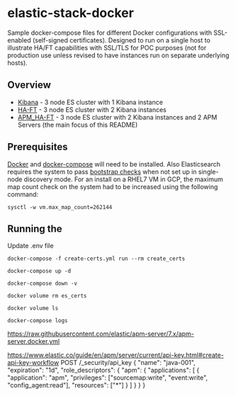 # elastic-stack-docker
Sample docker-compose files for different Docker configurations with SSL-enabled (self-signed certificates).  Designed to run on a single host to illustrate HA/FT capabilities with SSL/TLS for POC purposes (not for production use unless revised to have instances run on separate underlying hosts).

## Overview

* [Kibana](Kibana) - 3 node ES cluster with 1 Kibana instance
* [HA-FT](HA-FT) - 3 node ES cluster with 2 Kibana instances
* [APM_HA-FT](APM_HA_FT) - 3 node ES cluster with 2 Kibana instances and 2 APM Servers (the main focus of this README)


## Prerequisites
[Docker](https://docs.docker.com/get-docker/) and [docker-compose](https://docs.docker.com/compose/install/) will need to be installed.  Also Elasticsearch requires the system to pass [bootstrap checks](https://www.elastic.co/guide/en/elasticsearch/reference/current/bootstrap-checks.html) when not set up in single-node discovery mode.  For an install on a RHEL7 VM in GCP, the maximum map count check on the system had to be increased using the following command: 

`sysctl -w vm.max_map_count=262144` 


## Running the 
Update .env file

`docker-compose -f create-certs.yml run --rm create_certs`

`docker-compose up -d`


`docker-compose down -v`

`docker volume rm es_certs`


`docker volume ls`

`docker-compose logs`



https://raw.githubusercontent.com/elastic/apm-server/7.x/apm-server.docker.yml


https://www.elastic.co/guide/en/apm/server/current/api-key.html#create-api-key-workflow
POST /_security/api_key
{
  "name": "java-001", 
  "expiration": "1d", 
  "role_descriptors": {
    "apm": {
      "applications": [
        {
          "application": "apm",
          "privileges": ["sourcemap:write", "event:write", "config_agent:read"], 
          "resources": ["*"]
        }
      ]
    }
  }
}



